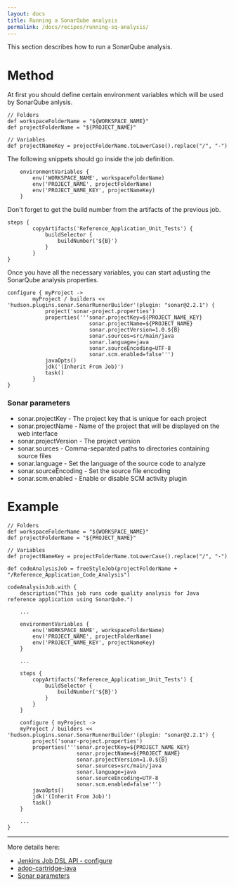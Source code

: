```yaml
---
layout: docs
title: Running a SonarQube analysis
permalink: /docs/recipes/running-sq-analysis/
---
```


This section describes how to run a SonarQube analysis.

# Method

At first you should define certain environment variables which will be used by SonarQube anlysis.

```
// Folders
def workspaceFolderName = "${WORKSPACE_NAME}"
def projectFolderName = "${PROJECT_NAME}"

// Variables
def projectNameKey = projectFolderName.toLowerCase().replace("/", "-")
```

The following snippets should go inside the job definition.

```
    environmentVariables {
        env('WORKSPACE_NAME', workspaceFolderName)
        env('PROJECT_NAME', projectFolderName)
        env('PROJECT_NAME_KEY', projectNameKey)
    }
```

Don't forget to get the build number from the artifacts of the previous job.

```
steps {
        copyArtifacts('Reference_Application_Unit_Tests') {
            buildSelector {
                buildNumber('${B}')
            }
        }
}
```

Once you have all the necessary variables, you can start adjusting the SonarQube analysis properties.

```
configure { myProject ->
        myProject / builders << 'hudson.plugins.sonar.SonarRunnerBuilder'(plugin: "sonar@2.2.1") {
            project('sonar-project.properties')
            properties('''sonar.projectKey=${PROJECT_NAME_KEY}
                          sonar.projectName=${PROJECT_NAME}
                          sonar.projectVersion=1.0.${B}
                          sonar.sources=src/main/java
                          sonar.language=java
                          sonar.sourceEncoding=UTF-8
                          sonar.scm.enabled=false''')
            javaOpts()
            jdk('(Inherit From Job)')
            task()
        }
}
```

### Sonar parameters

- sonar.projectKey - The project key that is unique for each project
- sonar.projectName - Name of the project that will be displayed on the web interface
- sonar.projectVersion - The project version
- sonar.sources - Comma-separated paths to directories containing source files
- sonar.language - Set the language of the source code to analyze
- sonar.sourceEncoding - Set the source file encoding
- sonar.scm.enabled - Enable or disable SCM activity plugin

# Example

```
// Folders
def workspaceFolderName = "${WORKSPACE_NAME}"
def projectFolderName = "${PROJECT_NAME}"

// Variables
def projectNameKey = projectFolderName.toLowerCase().replace("/", "-")

def codeAnalysisJob = freeStyleJob(projectFolderName + "/Reference_Application_Code_Analysis")

codeAnalysisJob.with {
    description("This job runs code quality analysis for Java reference application using SonarQube.")
    
    ...
    
    environmentVariables {
        env('WORKSPACE_NAME', workspaceFolderName)
        env('PROJECT_NAME', projectFolderName)
        env('PROJECT_NAME_KEY', projectNameKey)
    }
    
    ...
    
    steps {
        copyArtifacts('Reference_Application_Unit_Tests') {
            buildSelector {
                buildNumber('${B}')
            }
        }
    }
    
    configure { myProject ->
    myProject / builders << 'hudson.plugins.sonar.SonarRunnerBuilder'(plugin: "sonar@2.2.1") {
        project('sonar-project.properties')
        properties('''sonar.projectKey=${PROJECT_NAME_KEY}
                      sonar.projectName=${PROJECT_NAME}
                      sonar.projectVersion=1.0.${B}
                      sonar.sources=src/main/java
                      sonar.language=java
                      sonar.sourceEncoding=UTF-8
                      sonar.scm.enabled=false''')
        javaOpts()
        jdk('(Inherit From Job)')
        task()
    }
    
    ...
}
```

---

More details here:

- [Jenkins Job DSL API - configure](https://jenkinsci.github.io/job-dsl-plugin/#method/javaposse.jobdsl.dsl.jobs.WorkflowJob.configure)
- [adop-cartridge-java](https://github.com/Accenture/adop-cartridge-java/blob/master/jenkins/jobs/dsl/java_reference_application_jobs.groovy)
- [Sonar parameters](http://docs.sonarqube.org/display/SONAR/Analysis+Parameters)



